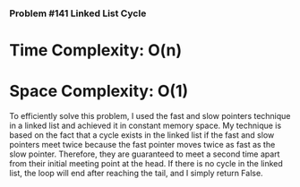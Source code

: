### Problem #141 Linked List Cycle

# Time Complexity: O(n)
# Space Complexity: O(1)

To efficiently solve this problem, I used the fast and slow pointers technique in a linked list and achieved it in constant memory space. My technique is based on the fact that a cycle exists in the linked list if the fast and slow pointers meet twice because the fast pointer moves twice as fast as the slow pointer. Therefore, they are guaranteed to meet a second time apart from their initial meeting point at the head. If there is no cycle in the linked list, the loop will end after reaching the tail, and I simply return False.
